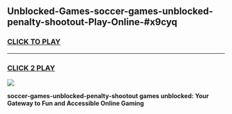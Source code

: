
## Unblocked-Games-soccer-games-unblocked-penalty-shootout-Play-Online-#x9cyq
<h3>
<a href="https://premium.freeplayer.one?title=soccer-games-unblocked-penalty-shootout&ref=27F">CLICK TO PLAY</a></h3>
<hr>

<h3>
<a href="https://premium.freeplayer.one?title=soccer-games-unblocked-penalty-shootout&ref=27F">CLICK 2 PLAY</a>
  
</h3>

<a href="https://premium.freeplayer.one?title=soccer-games-unblocked-penalty-shootout&ref=27F"><img src="https://clearcache.store/games.png"></a>


**soccer-games-unblocked-penalty-shootout games unblocked: Your Gateway to Fun and Accessible Online Gaming**
